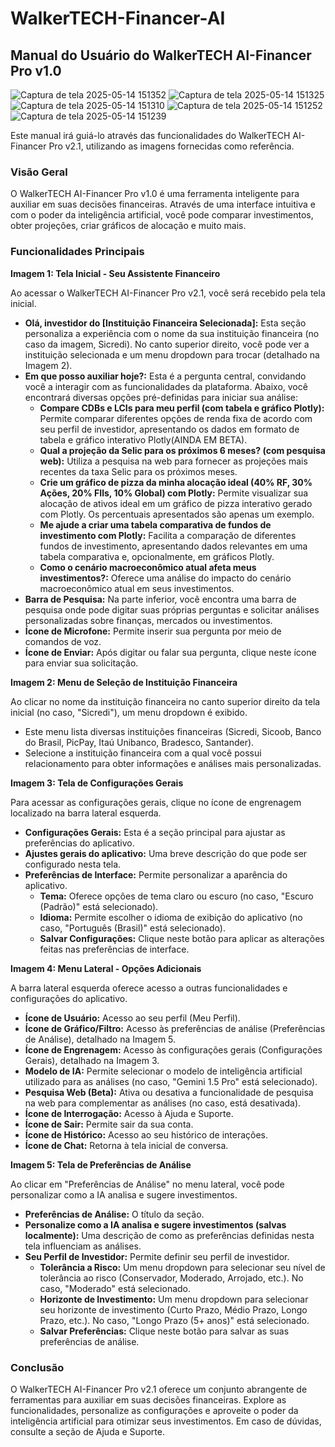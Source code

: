 # WalkerTECH-Financer-AI
## Manual do Usuário do WalkerTECH AI-Financer Pro v1.0
![Captura de tela 2025-05-14 151352](https://github.com/user-attachments/assets/76b41cda-9994-4af6-9f03-4d60dc8ab647)
![Captura de tela 2025-05-14 151325](https://github.com/user-attachments/assets/5771ddc4-07f4-4fc8-a6ce-b58249b94cef)
![Captura de tela 2025-05-14 151310](https://github.com/user-attachments/assets/dcee5b5b-3b28-437d-8965-f0d14cff73a4)
![Captura de tela 2025-05-14 151252](https://github.com/user-attachments/assets/6f56f48c-05ab-4352-9fa7-f82ebc651ff2)
![Captura de tela 2025-05-14 151239](https://github.com/user-attachments/assets/3070e575-dbe1-43f2-9e94-33e6d41c9e96)

Este manual irá guiá-lo através das funcionalidades do WalkerTECH AI-Financer Pro v2.1, utilizando as imagens fornecidas como referência.

### Visão Geral

O WalkerTECH AI-Financer Pro v1.0 é uma ferramenta inteligente para auxiliar em suas decisões financeiras. Através de uma interface intuitiva e com o poder da inteligência artificial, você pode comparar investimentos, obter projeções, criar gráficos de alocação e muito mais.

### Funcionalidades Principais

**Imagem 1: Tela Inicial - Seu Assistente Financeiro**

Ao acessar o WalkerTECH AI-Financer Pro v2.1, você será recebido pela tela inicial.

* **Olá, investidor do [Instituição Financeira Selecionada]:** Esta seção personaliza a experiência com o nome da sua instituição financeira (no caso da imagem, Sicredi). No canto superior direito, você pode ver a instituição selecionada e um menu dropdown para trocar (detalhado na Imagem 2).
* **Em que posso auxiliar hoje?:** Esta é a pergunta central, convidando você a interagir com as funcionalidades da plataforma. Abaixo, você encontrará diversas opções pré-definidas para iniciar sua análise:
    * **Compare CDBs e LCIs para meu perfil (com tabela e gráfico Plotly):** Permite comparar diferentes opções de renda fixa de acordo com seu perfil de investidor, apresentando os dados em formato de tabela e gráfico interativo Plotly(AINDA EM BETA).
    * **Qual a projeção da Selic para os próximos 6 meses? (com pesquisa web):** Utiliza a pesquisa na web para fornecer as projeções mais recentes da taxa Selic para os próximos meses.
    * **Crie um gráfico de pizza da minha alocação ideal (40% RF, 30% Ações, 20% FIls, 10% Global) com Plotly:** Permite visualizar sua alocação de ativos ideal em um gráfico de pizza interativo gerado com Plotly. Os percentuais apresentados são apenas um exemplo.
    * **Me ajude a criar uma tabela comparativa de fundos de investimento com Plotly:** Facilita a comparação de diferentes fundos de investimento, apresentando dados relevantes em uma tabela comparativa e, opcionalmente, em gráficos Plotly.
    * **Como o cenário macroeconômico atual afeta meus investimentos?:** Oferece uma análise do impacto do cenário macroeconômico atual em seus investimentos.
* **Barra de Pesquisa:** Na parte inferior, você encontra uma barra de pesquisa onde pode digitar suas próprias perguntas e solicitar análises personalizadas sobre finanças, mercados ou investimentos.
* **Ícone de Microfone:** Permite inserir sua pergunta por meio de comandos de voz.
* **Ícone de Enviar:** Após digitar ou falar sua pergunta, clique neste ícone para enviar sua solicitação.

**Imagem 2: Menu de Seleção de Instituição Financeira**

Ao clicar no nome da instituição financeira no canto superior direito da tela inicial (no caso, "Sicredi"), um menu dropdown é exibido.

* Este menu lista diversas instituições financeiras (Sicredi, Sicoob, Banco do Brasil, PicPay, Itaú Unibanco, Bradesco, Santander).
* Selecione a instituição financeira com a qual você possui relacionamento para obter informações e análises mais personalizadas.


**Imagem 3: Tela de Configurações Gerais**

Para acessar as configurações gerais, clique no ícone de engrenagem localizado na barra lateral esquerda.

* **Configurações Gerais:** Esta é a seção principal para ajustar as preferências do aplicativo.
* **Ajustes gerais do aplicativo:** Uma breve descrição do que pode ser configurado nesta tela.
* **Preferências de Interface:** Permite personalizar a aparência do aplicativo.
    * **Tema:** Oferece opções de tema claro ou escuro (no caso, "Escuro (Padrão)" está selecionado).
    * **Idioma:** Permite escolher o idioma de exibição do aplicativo (no caso, "Português (Brasil)" está selecionado).
    * **Salvar Configurações:** Clique neste botão para aplicar as alterações feitas nas preferências de interface.

**Imagem 4: Menu Lateral - Opções Adicionais**

A barra lateral esquerda oferece acesso a outras funcionalidades e configurações do aplicativo.

* **Ícone de Usuário:** Acesso ao seu perfil (Meu Perfil).
* **Ícone de Gráfico/Filtro:** Acesso às preferências de análise (Preferências de Análise), detalhado na Imagem 5.
* **Ícone de Engrenagem:** Acesso às configurações gerais (Configurações Gerais), detalhado na Imagem 3.
* **Modelo de IA:** Permite selecionar o modelo de inteligência artificial utilizado para as análises (no caso, "Gemini 1.5 Pro" está selecionado).
* **Pesquisa Web (Beta):** Ativa ou desativa a funcionalidade de pesquisa na web para complementar as análises (no caso, está desativada).
* **Ícone de Interrogação:** Acesso à Ajuda e Suporte.
* **Ícone de Sair:** Permite sair da sua conta.
* **Ícone de Histórico:** Acesso ao seu histórico de interações.
* **Ícone de Chat:** Retorna à tela inicial de conversa.

**Imagem 5: Tela de Preferências de Análise**

Ao clicar em "Preferências de Análise" no menu lateral, você pode personalizar como a IA analisa e sugere investimentos.

* **Preferências de Análise:** O título da seção.
* **Personalize como a IA analisa e sugere investimentos (salvas localmente):** Uma descrição de como as preferências definidas nesta tela influenciam as análises.
* **Seu Perfil de Investidor:** Permite definir seu perfil de investidor.
    * **Tolerância a Risco:** Um menu dropdown para selecionar seu nível de tolerância ao risco (Conservador, Moderado, Arrojado, etc.). No caso, "Moderado" está selecionado.
    * **Horizonte de Investimento:** Um menu dropdown para selecionar seu horizonte de investimento (Curto Prazo, Médio Prazo, Longo Prazo, etc.). No caso, "Longo Prazo (5+ anos)" está selecionado.
    * **Salvar Preferências:** Clique neste botão para salvar as suas preferências de análise.

### Conclusão

O WalkerTECH AI-Financer Pro v2.1 oferece um conjunto abrangente de ferramentas para auxiliar em suas decisões financeiras. Explore as funcionalidades, personalize as configurações e aproveite o poder da inteligência artificial para otimizar seus investimentos. Em caso de dúvidas, consulte a seção de Ajuda e Suporte.
